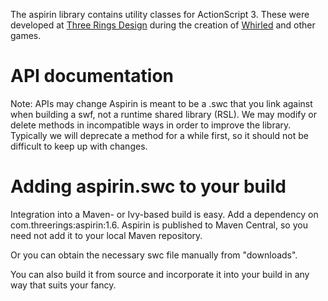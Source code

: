 The aspirin library contains utility classes for ActionScript 3. These were developed at [Three Rings Design](http://www.threerings.net) during the creation of [Whirled](http://www.whirled.com) and other games.

API documentation
==================

Note: APIs may change
Aspirin is meant to be a .swc that you link against when building a swf, not a runtime shared library (RSL). We may modify or delete methods in incompatible ways in order to improve the library. Typically we will deprecate a method for a while first, so it should not be difficult to keep up with changes.

Adding aspirin.swc to your build
================================
Integration into a Maven- or Ivy-based build is easy. Add a dependency on com.threerings:aspirin:1.6. Aspirin is published to Maven Central, so you need not add it to your local Maven repository.

Or you can obtain the necessary swc file manually from "downloads".

You can also build it from source and incorporate it into your build in any way that suits your fancy.
